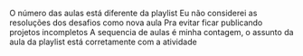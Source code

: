 O número das aulas está diferente da playlist
Eu não considerei as resoluções dos desafios como nova aula
Pra evitar ficar publicando projetos incompletos 
A sequencia de aulas é minha contagem, o assunto da aula da playlist está corretamente com a atividade
